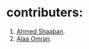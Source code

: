 # contributers:
1. [Ahmed Shaaban](https://github.com/AhmedShaaban11).
2. [Alaa Omran](https://github.com/lolooppo).
